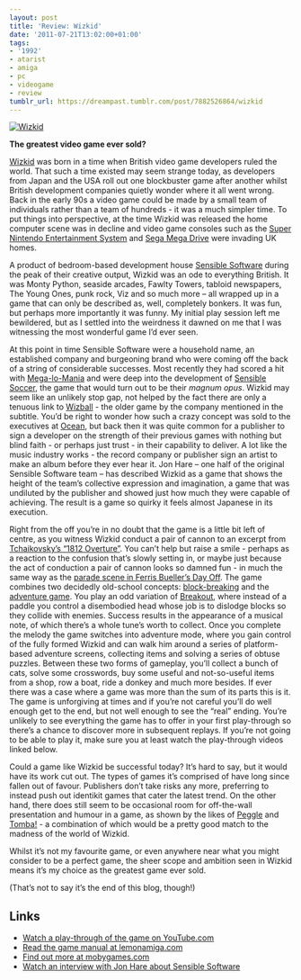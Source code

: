 ```yaml
---
layout: post
title: 'Review: Wizkid'
date: '2011-07-21T13:02:00+01:00'
tags:
- '1992'
- atarist
- amiga
- pc
- videogame
- review
tumblr_url: https://dreampast.tumblr.com/post/7882526864/wizkid
---
```

[![Wizkid](https://64.media.tumblr.com/tumblr_lo8v27iIHY1qbfpni.png)](http://dreampast.tumblr.com/post/7882526864/wizkid)

**The greatest video game ever sold?**

[Wizkid](http://www.mobygames.com/game/wizkid-the-story-of-wizball-ii) was born in a time when British video game developers ruled the world. That such a time existed may seem strange today, as developers from Japan and the USA roll out one blockbuster game after another whilst British development companies quietly wonder where it all went wrong. Back in the early 90s a video game could be made by a small team of individuals rather than a team of hundreds - it was a much simpler time. To put things into perspective, at the time Wizkid was released the home computer scene was in decline and video game consoles such as the [Super Nintendo Entertainment System](http://en.wikipedia.org/wiki/Super_Nintendo_Entertainment_System) and [Sega Mega Drive](http://en.wikipedia.org/wiki/Mega_Drive) were invading UK homes.

A product of bedroom-based development house [Sensible Software](http://en.wikipedia.org/wiki/Sensible_Software) during the peak of their creative output, Wizkid was an ode to everything British. It was Monty Python, seaside arcades, Fawlty Towers, tabloid newspapers, The Young Ones, punk rock, Viz and so much more – all wrapped up in a game that can only be described as, well, completely bonkers. It was fun, but perhaps more importantly it was funny. My initial play session left me bewildered, but as I settled into the weirdness it dawned on me that I was witnessing the most wonderful game I’d ever seen.

At this point in time Sensible Software were a household name, an established company and burgeoning brand who were coming off the back of a string of considerable successes. Most recently they had scored a hit with [Mega-lo-Mania](http://www.mobygames.com/game/mega-lo-mania) and were deep into the development of [Sensible Soccer](http://www.mobygames.com/game/championship-soccer-94), the game that would turn out to be their _magnum opus_. Wizkid may seem like an unlikely stop gap, not helped by the fact there are only a tenuous link to [Wizball](http://www.mobygames.com/game/wizball) - the older game by the company mentioned in the subtitle. You’d be right to wonder how such a crazy concept was sold to the executives at [Ocean](http://en.wikipedia.org/wiki/Ocean_Software), but back then it was quite common for a publisher to sign a developer on the strength of their previous games with nothing but blind faith - or perhaps just trust - in their capability to deliver. A lot like the music industry works - the record company or publisher sign an artist to make an album before they ever hear it. Jon Hare – one half of the original Sensible Software team – has described Wizkid as a game that shows the height of the team’s collective expression and imagination, a game that was undiluted by the publisher and showed just how much they were capable of achieving. The result is a game so quirky it feels almost Japanese in its execution.

Right from the off you’re in no doubt that the game is a little bit left of centre, as you witness Wizkid conduct a pair of cannon to an excerpt from [Tchaikovsky’s “1812 Overture”](http://en.wikipedia.org/wiki/1812_Overture). You can’t help but raise a smile - perhaps as a reaction to the confusion that’s slowly setting in, or maybe just because the act of conduction a pair of cannon looks so damned fun - in much the same way as the [parade scene in Ferris Bueller’s Day Off](http://www.youtube.com/watch?v=vltUWa_tOhE). The game combines two decidedly old-school concepts: [block-breaking](http://www.mobygames.com/game-group/breakout-variants) and the [adventure game](http://www.mobygames.com/genre/sheet/adventure/). You play an odd variation of [Breakout](http://www.mobygames.com/game/breakout), where instead of a paddle you control a disembodied head whose job is to dislodge blocks so they collide with enemies. Success results in the appearance of a musical note, of which there’s a whole tune’s worth to collect. Once you complete the melody the game switches into adventure mode, where you gain control of the fully formed Wizkid and can walk him around a series of platform-based adventure screens, collecting items and solving a series of obtuse puzzles. Between these two forms of gameplay, you’ll collect a bunch of cats, solve some crosswords, buy some useful and not-so-useful items from a shop, row a boat, ride a donkey and much more besides. If ever there was a case where a game was more than the sum of its parts this is it. The game is unforgiving at times and if you’re not careful you’ll do well enough get to the end, but not well enough to see the “real” ending. You’re unlikely to see everything the game has to offer in your first play-through so there’s a chance to discover more in subsequent replays. If you’re not going to be able to play it, make sure you at least watch the play-through videos linked below.

Could a game like Wizkid be successful today? It’s hard to say, but it would have its work cut out. The types of games it’s comprised of have long since fallen out of favour. Publishers don’t take risks any more, preferring to instead push out identikit games that cater the latest trend. On the other hand, there does still seem to be occasional room for off-the-wall presentation and humour in a game, as shown by the likes of [Peggle](http://www.mobygames.com/game/peggle) and [Tomba!](http://dreampast.tumblr.com/post/1366212373/tomba) - a combination of which would be a pretty good match to the madness of the world of Wizkid.

Whilst it’s not my favourite game, or even anywhere near what you might consider to be a perfect game, the sheer scope and ambition seen in Wizkid means it’s my choice as the greatest game ever sold.

(That’s not to say it’s the end of this blog, though!)

## Links

- [Watch a play-through of the game on YouTube.com](http://www.youtube.com/playlist?list=PL9A3F29BDCF2E48AF)
- [Read the game manual at lemonamiga.com](http://www.lemonamiga.com/games/docs.php?id=1805)
- [Find out more at mobygames.com](http://www.mobygames.com/game/wizkid-the-story-of-wizball-ii)
- [Watch an interview with Jon Hare about Sensible Software](http://www.youtube.com/watch?v=oJxnXyBwXYw)